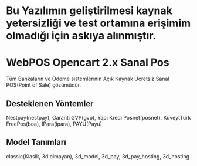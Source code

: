 # Bu Yazılımın geliştirilmesi kaynak yetersizliği ve test ortamına erişimim olmadığı için askıya alınmıştır. 
# 
# WebPOS Opencart 2.x Sanal Pos
Tüm Bankaların ve Ödeme sistemlerinin Açık Kaynak Ücretsiz Sanal POS(Point of Sale) çözümüdür.

Desteklenen Yöntemler
---------------------
Nestpay(nestpay),
Garanti GVP(gvp),
Yapı Kredi Posnet(posnet),
KuveytTürk FreePos(boa),
İPara(ipara),
PAYU(Payu)

Model Tanımları
---------------
classic(Klasik, 3d olmayan),
3d_model,
3d_pay,
3d_pay_hosting,
3d_hosting
